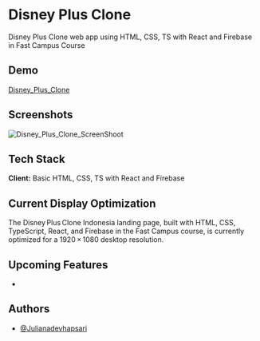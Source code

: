 # Disney Plus Clone

Disney Plus Clone web app using HTML, CSS, TS with React and Firebase in Fast Campus Course

## Demo

[Disney_Plus_Clone](https://disney-plus-clone-46783.web.app)

## Screenshots

![Disney_Plus_Clone_ScreenShoot](https://github.com/JulianaDeviHapsari/disney-app/blob/main/Screenshot%202025-07-18%20115313.png)

## Tech Stack

**Client:** Basic HTML, CSS, TS with React and Firebase

## Current Display Optimization

The Disney Plus Clone Indonesia landing page, built with HTML, CSS, TypeScript, React, and Firebase in the Fast Campus course, is currently optimized for a 1920 × 1080 desktop resolution.

## Upcoming Features

-

## Authors

- [@Julianadevhapsari](https://github.com/JulianaDeviHapsari/)

